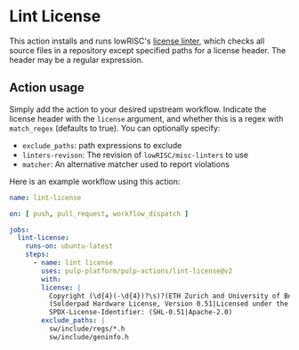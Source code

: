 # Lint License

This action installs and runs lowRISC's [license linter](https://github.com/lowRISC/misc-linters/tree/master/licence-checker), which checks all source files in a repository except specified paths for a license header. The header may be a regular expression.

## Action usage

Simply add the action to your desired upstream workflow. Indicate the license header with the `license` argument, and whether this is a regex with `match_regex` (defaults to true). You can optionally specify:

* `exclude_paths`: path expressions to exclude
* `linters-revison`: The revision of `lowRISC/misc-linters` to use
* `matcher`: An alternative matcher used to report violations

Here is an example workflow using this action:

```yaml
name: lint-license

on: [ push, pull_request, workflow_dispatch ]

jobs:
  lint-license:
    runs-on: ubuntu-latest
    steps:
      - name: lint license
        uses: pulp-platform/pulp-actions/lint-license@v2
        with:
        license: |
          Copyright (\d{4}(-\d{4})?\s)?(ETH Zurich and University of Bologna|lowRISC contributors).
          (Solderpad Hardware License, Version 0.51|Licensed under the Apache License, Version 2.0), see LICENSE for details.
          SPDX-License-Identifier: (SHL-0.51|Apache-2.0)
        exclude_paths: |
          sw/include/regs/*.h
          sw/include/geninfo.h
```

